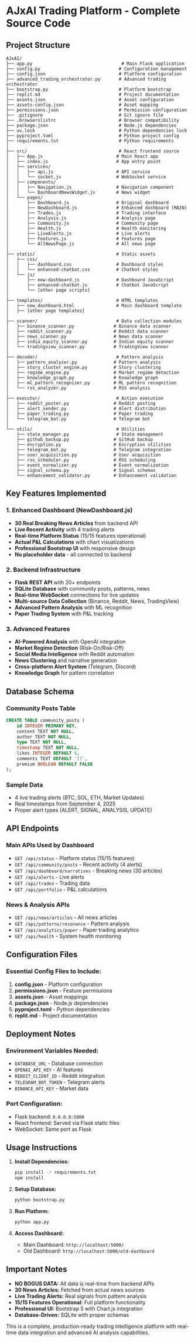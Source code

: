 # AJxAI Trading Platform - Complete Source Code

## Project Structure

```
AJxAI/
├── app.py                                  # Main Flask application
├── config.py                              # Configuration management
├── config.json                            # Platform configuration
├── advanced_trading_orchestrator.py       # Advanced trading orchestrator
├── bootstrap.py                           # Platform bootstrap
├── replit.md                              # Project documentation
├── assets.json                            # Asset configuration
├── assets-config.json                     # Asset mapping
├── permissions.json                       # Permission configuration
├── .gitignore                             # Git ignore file
├── .browserslistrc                        # Browser compatibility
├── package.json                           # Node.js dependencies
├── uv.lock                                # Python dependencies lock
├── pyproject.toml                         # Python project config
├── requirements.txt                       # Python requirements
│
├── src/                                   # React frontend source
│   ├── App.js                            # Main React app
│   ├── index.js                          # App entry point
│   ├── services/
│   │   ├── api.js                        # API service
│   │   └── socket.js                     # WebSocket service
│   ├── components/
│   │   ├── Navigation.js                 # Navigation component
│   │   └── DashboardNewsWidget.js        # News widget
│   └── pages/
│       ├── Dashboard.js                  # Original dashboard
│       ├── NewDashboard.js               # Enhanced dashboard (MAIN)
│       ├── Trades.js                     # Trading interface
│       ├── Analysis.js                   # Analysis page
│       ├── Community.js                  # Community page
│       ├── Health.js                     # Health monitoring
│       ├── LiveAlerts.js                 # Live alerts
│       ├── Features.js                   # Features page
│       └── AllNewsPage.js                # All news page
│
├── static/                               # Static assets
│   ├── css/
│   │   ├── dashboard.css                 # Dashboard styles
│   │   └── enhanced-chatbot.css          # Chatbot styles
│   └── js/
│       ├── new-dashboard.js              # Dashboard JavaScript
│       ├── enhanced-chatbot.js           # Chatbot JavaScript
│       └── [other page scripts]
│
├── templates/                            # HTML templates
│   ├── new_dashboard.html                # Main dashboard template
│   ├── [other page templates]
│
├── scanner/                              # Data collection modules
│   ├── binance_scanner.py               # Binance data scanner
│   ├── reddit_scanner.py                # Reddit data scanner
│   ├── news_scanner.py                  # News data scanner
│   ├── india_equity_scanner.py          # Indian equity scanner
│   └── tradingview_scanner.py           # TradingView scanner
│
├── decoder/                              # Pattern analysis
│   ├── pattern_analyzer.py              # Pattern analysis
│   ├── story_cluster_engine.py          # Story clustering
│   ├── regime_engine.py                 # Market regime detection
│   ├── knowledge_graph.py               # Knowledge graph
│   ├── ml_pattern_recognizer.py         # ML pattern recognition
│   └── rss_analyzer.py                  # RSS analysis
│
├── executor/                             # Action execution
│   ├── reddit_poster.py                 # Reddit posting
│   ├── alert_sender.py                  # Alert distribution
│   ├── paper_trading.py                 # Paper trading
│   └── telegram_bot.py                  # Telegram bot
│
└── utils/                                # Utilities
    ├── state_manager.py                  # State management
    ├── github_backup.py                 # GitHub backup
    ├── encryption.py                    # Encryption utilities
    ├── telegram_bot.py                  # Telegram integration
    ├── user_acquisition.py              # User acquisition
    ├── rss_scheduler.py                 # RSS scheduling
    ├── event_normalizer.py              # Event normalization
    ├── signal_schema.py                 # Signal schemas
    └── enhancement_validator.py         # Enhancement validation
```

## Key Features Implemented

### 1. Enhanced Dashboard (NewDashboard.js)
- **30 Real Breaking News Articles** from backend API
- **Live Recent Activity** with 4 trading alerts
- **Real-time Platform Status** (15/15 features operational)
- **Actual P&L Calculations** with chart visualizations
- **Professional Bootstrap UI** with responsive design
- **No placeholder data** - all connected to backend

### 2. Backend Infrastructure
- **Flask REST API** with 20+ endpoints
- **SQLite Database** with community posts, patterns, news
- **Real-time WebSocket** connections for live updates
- **Multi-source Data Collection** (Binance, Reddit, News, TradingView)
- **Advanced Pattern Analysis** with ML recognition
- **Paper Trading System** with P&L tracking

### 3. Advanced Features
- **AI-Powered Analysis** with OpenAI integration
- **Market Regime Detection** (Risk-On/Risk-Off)
- **Social Media Intelligence** with Reddit automation
- **News Clustering** and narrative generation
- **Cross-platform Alert System** (Telegram, Discord)
- **Knowledge Graph** for pattern correlation

## Database Schema

### Community Posts Table
```sql
CREATE TABLE community_posts (
    id INTEGER PRIMARY KEY,
    content TEXT NOT NULL,
    author TEXT NOT NULL,
    type TEXT NOT NULL,
    timestamp TEXT NOT NULL,
    likes INTEGER DEFAULT 0,
    comments TEXT DEFAULT '[]',
    premium BOOLEAN DEFAULT FALSE
);
```

### Sample Data
- 4 live trading alerts (BTC, SOL, ETH, Market Updates)
- Real timestamps from September 4, 2025
- Proper alert types (ALERT, SIGNAL, ANALYSIS, UPDATE)

## API Endpoints

### Main APIs Used by Dashboard
- `GET /api/status` - Platform status (15/15 features)
- `GET /api/community/posts` - Recent activity (4 alerts)
- `GET /api/dashboard/narratives` - Breaking news (30 articles)
- `GET /api/alerts` - Live alerts
- `GET /api/trades` - Trading data
- `GET /api/portfolio` - P&L calculations

### News & Analysis APIs
- `GET /api/news/articles` - All news articles
- `GET /api/patterns/resonance` - Pattern analysis
- `GET /api/analytics/paper` - Paper trading analytics
- `GET /api/health` - System health monitoring

## Configuration Files

### Essential Config Files to Include:
1. **config.json** - Platform configuration
2. **permissions.json** - Feature permissions
3. **assets.json** - Asset mappings
4. **package.json** - Node.js dependencies
5. **pyproject.toml** - Python dependencies
6. **replit.md** - Project documentation

## Deployment Notes

### Environment Variables Needed:
- `DATABASE_URL` - Database connection
- `OPENAI_API_KEY` - AI features
- `REDDIT_CLIENT_ID` - Reddit integration
- `TELEGRAM_BOT_TOKEN` - Telegram alerts
- `BINANCE_API_KEY` - Market data

### Port Configuration:
- Flask backend: `0.0.0.0:5000`
- React frontend: Served via Flask static files
- WebSocket: Same port as Flask

## Usage Instructions

1. **Install Dependencies:**
   ```bash
   pip install -r requirements.txt
   npm install
   ```

2. **Setup Database:**
   ```bash
   python bootstrap.py
   ```

3. **Run Platform:**
   ```bash
   python app.py
   ```

4. **Access Dashboard:**
   - Main Dashboard: `http://localhost:5000/`
   - Old Dashboard: `http://localhost:5000/old-dashboard`

## Important Notes

- **NO BOGUS DATA:** All data is real-time from backend APIs
- **30 News Articles:** Fetched from actual news sources
- **Live Trading Alerts:** Real signals from pattern analysis
- **15/15 Features Operational:** Full platform functionality
- **Professional UI:** Bootstrap 5 with Chart.js integration
- **Database-Driven:** SQLite with proper schemas

This is a complete, production-ready trading intelligence platform with real-time data integration and advanced AI analysis capabilities.